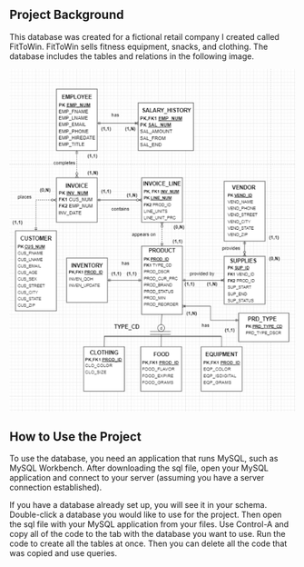 ## Project Background
This database was created for a fictional retail company I created called FitToWin.
FitToWin sells fitness equipment, snacks, and clothing.
The database includes the tables and relations in the following image.

![picture alt](https://github.com/SuperLan11/sql_FitToWin/blob/master/FitToWin_ERD.png)

## How to Use the Project
To use the database, you need an application that runs MySQL, such as MySQL Workbench.
After downloading the sql file, open your MySQL application and connect to your server (assuming you have a server connection established).

If you have a database already set up, you will see it in your schema.
Double-click a database you would like to use for the project.
Then open the sql file with your MySQL application from your files.
Use Control-A and copy all of the code to the tab with the database you want to use.
Run the code to create all the tables at once. Then you can delete all the code that was copied and use queries.
